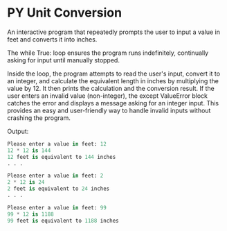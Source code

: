 # PY Unit Conversion

An interactive program that repeatedly prompts the user to input a value in feet and converts it into inches. 

The while True: loop ensures the program runs indefinitely, continually asking for input until manually stopped. 

Inside the loop, the program attempts to read the user's input, convert it to an integer, and calculate the equivalent length in inches by multiplying the value by 12. It then prints the calculation and the conversion result. If the user enters an invalid value (non-integer), the except ValueError block catches the error and displays a message asking for an integer input. This provides an easy and user-friendly way to handle invalid inputs without crashing the program.

Output:
```py
Please enter a value in feet: 12
12 * 12 is 144
12 feet is equivalent to 144 inches
. . .
```
```py
Please enter a value in feet: 2
2 * 12 is 24
2 feet is equivalent to 24 inches
. . .
```
```py
Please enter a value in feet: 99
99 * 12 is 1188
99 feet is equivalent to 1188 inches
```
